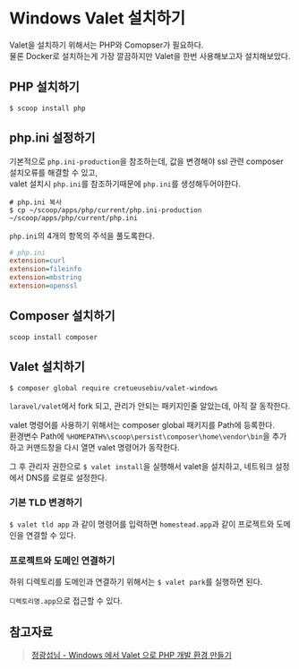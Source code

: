 # Windows Valet 설치하기

Valet을 설치하기 위해서는 PHP와 Comopser가 필요하다.<br/>
물론 Docker로 설치하는게 가장 깔끔하지만 Valet을 한번 사용해보고자 설치해보았다.


## PHP 설치하기
```shellscript
$ scoop install php
```

## php.ini 설정하기
기본적으로 `php.ini-production`을 참조하는데, 값을 변경해야 ssl 관련 composer 설치오류를 해결할 수 있고,<br/> 
valet 설치시 `php.ini`를 참조하기때문에 `php.ini`를 생성해두어야한다.
```
# php.ini 복사
$ cp ~/scoop/apps/php/current/php.ini-production ~/scoop/apps/php/current/php.ini
```

`php.ini`의 4개의 항목의 주석을 풀도록한다.
```ini
# php.ini
extension=curl
extension=fileinfo
extension=mbstring
extension=openssl
```

## Composer 설치하기
```
scoop install composer
```

## Valet 설치하기
```shellscript
$ composer global require cretueusebiu/valet-windows
```
`laravel/valet`에서 fork 되고, 관리가 안되는 패키지인줄 알았는데, 아직 잘 동작한다.

valet 명령어를 사용하기 위해서는 composer global 패키지를 Path에 등록한다.<br/>
환경변수 Path에 `%HOMEPATH%\scoop\persist\composer\home\vendor\bin`을 추가하고 커맨드창을 다시 열면 valet 명령어가 동작한다.

그 후 관리자 권한으로 `$ valet install`을 실행해서 valet을 설치하고, 네트워크 설정에서 DNS를 로컬로 설정한다.

### 기본 TLD 변경하기
`$ valet tld app` 과 같이 명령어를 입력하면 `homestead.app`과 같이 프로젝트와 도메인을 연결할 수 있다.

### 프로젝트와 도메인 연결하기
하위 디렉토리를 도메인과 연결하기 위해서는 `$ valet park`를 실행하면 된다.

`디렉토리명.app`으로 접근할 수 있다.

## 참고자료

> [정광섭님 - Windows 에서 Valet 으로 PHP 개발 환경 만들기](https://www.lesstif.com/pages/viewpage.action?pageId=39126153)
